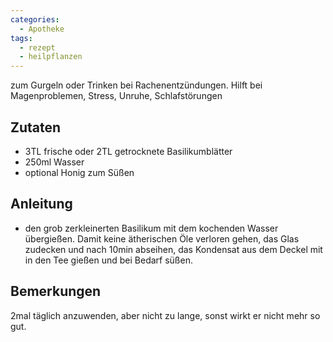 ```yaml
---
categories:
  - Apotheke
tags:
  - rezept
  - heilpflanzen
---
```


zum Gurgeln oder Trinken bei Rachenentzündungen. Hilft bei Magenproblemen, Stress, Unruhe, Schlafstörungen

## Zutaten
* 3TL frische oder 2TL getrocknete Basilikumblätter
* 250ml Wasser
* optional Honig zum Süßen

## Anleitung
* den grob zerkleinerten Basilikum mit dem kochenden Wasser übergießen. Damit keine ätherischen Öle verloren gehen, das Glas zudecken und nach 10min abseihen, das Kondensat aus dem Deckel mit in den Tee gießen und bei Bedarf süßen.

## Bemerkungen
2mal täglich anzuwenden, aber nicht zu lange, sonst wirkt er nicht mehr so gut.
<!--stackedit_data:
eyJoaXN0b3J5IjpbLTQ3MjIxODA5Ml19
-->